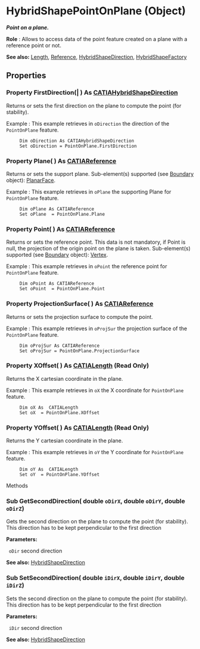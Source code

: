 # HybridShapePointOnPlane (Object)

**_Point on a plane._**

**Role** : Allows to access data of the point feature created on a plane with a reference point or not.

**See also:**      [Length](../KnowledgeInterfaces/interface_Length_8108.md), [Reference](../InfInterfaces/interface_Reference_17481.md), [HybridShapeDirection](../GSMInterfaces/interface_HybridShapeDirection_84226.md), [HybridShapeFactory](../GSMInterfaces/interface_HybridShapeFactory_68680.md)

## Properties

### Property **FirstDirection**(| ) As [CATIAHybridShapeDirection](../GSMInterfaces/interface_HybridShapeDirection_84226.md)

   Returns or sets the first direction on the plane to compute the point (for stability).

Example
:      This example retrieves in `oDirection` the direction of the `PointOnPlane` feature.

```VBScript
     Dim oDirection As CATIAHybridShapeDirection
     Set oDirection = PointOnPlane.FirstDirection

```

### Property **Plane**( ) As [CATIAReference](../InfInterfaces/interface_Reference_17481.md)

   Returns or sets the support plane.
Sub-element(s) supported (see [Boundary](../MecModInterfaces/interface_Boundary_14542.md) object): [PlanarFace](../MecModInterfaces/interface_PlanarFace_20456.md).

Example
:      This example retrieves in `oPlane` the supporting Plane for `PointOnPlane` feature.

```VBScript
     Dim oPlane As CATIAReference
     Set oPlane  = PointOnPlane.Plane

```

### Property **Point**( ) As [CATIAReference](../InfInterfaces/interface_Reference_17481.md)

   Returns or sets the reference point.
This data is not mandatory, if Point is
null, the projection of the origin point on the plane is taken.
Sub-element(s) supported (see [Boundary](../MecModInterfaces/interface_Boundary_14542.md) object): [Vertex](../MecModInterfaces/interface_Vertex_8466.md).

Example
:      This example retrieves in `oPoint` the reference point for `PointOnPlane` feature.

```VBScript
     Dim oPoint As CATIAReference
     Set oPoint  = PointOnPlane.Point

```

### Property **ProjectionSurface**( ) As [CATIAReference](../InfInterfaces/interface_Reference_17481.md)

   Returns or sets the projection surface to compute the point.

Example
:      This example retrieves in `oProjSur` the projection surface of the `PointOnPlane` feature.

```VBScript
     Dim oProjSur As CATIAReference
     Set oProjSur = PointOnPlane.ProjectionSurface

```

### Property **XOffset**( ) As [CATIALength](../KnowledgeInterfaces/interface_Length_8108.md) (Read Only)

   Returns the X cartesian coordinate in the plane.

Example
:      This example retrieves in `oX` the X coordinate for `PointOnPlane` feature.

```VBScript
     Dim oX As  CATIALength
     Set oX  = PointOnPlane.XOffset

```

### Property **YOffset**( ) As [CATIALength](../KnowledgeInterfaces/interface_Length_8108.md) (Read Only)

   Returns the Y cartesian coordinate in the plane.

Example
:      This example retrieves in `oY` the Y coordinate for `PointOnPlane` feature.

```VBScript
     Dim oY As  CATIALength
     Set oY  = PointOnPlane.YOffset

```

Methods

### Sub **GetSecondDirection**( double  `oDirX`,  double  `oDirY`,  double  `oDirZ`)

   Gets the second direction on the plane to compute the point (for stability).
This direction has to be kept perpendicular to the first direction

**Parameters:**

` oDir`      second direction

**See also:**      [HybridShapeDirection](../GSMInterfaces/interface_HybridShapeDirection_84226.md) 
### Sub **SetSecondDirection**( double  `iDirX`,  double  `iDirY`,  double  `iDirZ`)

   Sets the second direction on the plane to compute the point (for stability).
This direction has to be kept perpendicular to the first direction

**Parameters:**

` iDir`      second direction

**See also:**      [HybridShapeDirection](../GSMInterfaces/interface_HybridShapeDirection_84226.md)